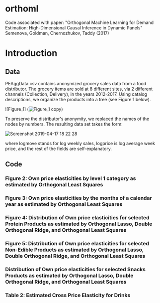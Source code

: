 # orthoml
Code associated with paper: "Orthogonal Machine Learning for Demand Estimation: High-Dimensional Causal Inference in Dynamic Panels"
Semenova, Goldman, Chernozhukov, Taddy (2017) 

# Introduction
## Data
PEAggData.csv contains anonymized grocery sales data from a food distributor. The grocery items are sold at 8 different sites, via 2 different channels (Collection, Delivery), in the years 2012-2017. Using catalog descriptions, we organize the products into a tree (see Figure 1 below). 

![Figure_1] (![Figure_1 copy](https://user-images.githubusercontent.com/21160786/56326955-218cee80-6146-11e9-8f4b-2e9aa128ac3d.png))

To preserve the distributor's anonymity, we replaced the names of the nodes by numbers. The resulting data set takes the form:

![Screenshot 2019-04-17 18 22 28](https://user-images.githubusercontent.com/21160786/56324769-d5d64700-613d-11e9-8db5-612dc62871b9.png)

where logmove stands for log weekly sales, logprice is log average week price, and the rest of the fields are self-explanatory.


## Code
### Figure 2: Own price elasticities by level 1 category as estimated by Orthogonal Least Squares

### Figure 3: Own price elasticities by the months of a calendar year as estimated by Orthogonal Least Squares

### Figure 4: Distribution of Own price elasticities for selected Protein Products as estimated by Orthogonal Lasso, Double Orthogonal Ridge, and Orthogonal Least Squares

### Figure 5: Distribution of Own price elasticities for selected Non-Edible Products as estimated by Orthogonal Lasso, Double Orthogonal Ridge, and Orthogonal Least Squares

### Distribution of Own price elasticities for selected Snacks Products as estimated by Orthogonal Lasso, Double Orthogonal Ridge, and Orthogonal Least Squares

### Table 2: Estimated Cross Price Elasticity for Drinks
